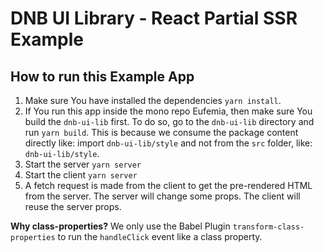 # DNB UI Library - React Partial SSR Example

## How to run this Example App

1. Make sure You have installed the dependencies `yarn install`.
1. If You run this app inside the mono repo Eufemia, then make sure You build the `dnb-ui-lib` first. To do so, go to the `dnb-ui-lib` directory and run `yarn build`. This is because we consume the package content directly like: import `dnb-ui-lib/style` and not from the `src` folder, like: `dnb-ui-lib/style`.
1. Start the server `yarn server`
1. Start the client `yarn server`
1. A fetch request is made from the client to get the pre-rendered HTML from the server. The server will change some props. The client will reuse the server props.

**Why class-properties?**
We only use the Babel Plugin `transform-class-properties` to run the `handleClick` event like a class property.
